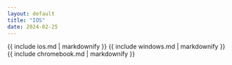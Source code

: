 ```yaml
---
layout: default
title: "IOS"
date: 2024-02-25
---
```

{{ include ios.md | markdownify }}
{{ include windows.md | markdownify }}
{{ include chromebook.md | markdownify }}



